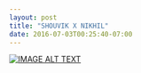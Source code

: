 ```yaml
---
layout: post
title: "SHOUVIK X NIKHIL"
date: 2016-07-03T00:25:40-07:00
---
```


[![IMAGE ALT TEXT](http://i1.ytimg.com/vi/cSPuvaFIx8c/maxresdefault.jpg)](https://youtu.be/cSPuvaFIx8c "Video Title")